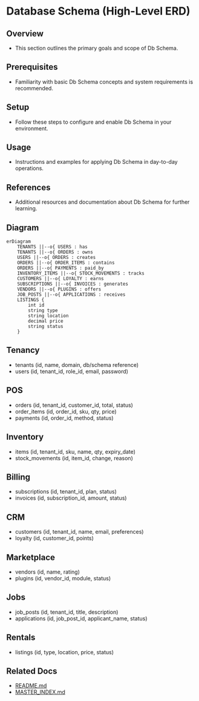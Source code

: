 # Database Schema (High-Level ERD)

## Overview
- This section outlines the primary goals and scope of Db Schema.

## Prerequisites
- Familiarity with basic Db Schema concepts and system requirements is recommended.

## Setup
- Follow these steps to configure and enable Db Schema in your environment.

## Usage
- Instructions and examples for applying Db Schema in day-to-day operations.

## References
- Additional resources and documentation about Db Schema for further learning.


## Diagram
```mermaid
erDiagram
    TENANTS ||--o{ USERS : has
    TENANTS ||--o{ ORDERS : owns
    USERS ||--o{ ORDERS : creates
    ORDERS ||--o{ ORDER_ITEMS : contains
    ORDERS ||--o{ PAYMENTS : paid_by
    INVENTORY_ITEMS ||--o{ STOCK_MOVEMENTS : tracks
    CUSTOMERS ||--o{ LOYALTY : earns
    SUBSCRIPTIONS ||--o{ INVOICES : generates
    VENDORS ||--o{ PLUGINS : offers
    JOB_POSTS ||--o{ APPLICATIONS : receives
    LISTINGS {
        int id
        string type
        string location
        decimal price
        string status
    }
```

## Tenancy
- tenants (id, name, domain, db/schema reference)
- users (id, tenant_id, role_id, email, password)

## POS
- orders (id, tenant_id, customer_id, total, status)
- order_items (id, order_id, sku, qty, price)
- payments (id, order_id, method, status)

## Inventory
- items (id, tenant_id, sku, name, qty, expiry_date)
- stock_movements (id, item_id, change, reason)

## Billing
- subscriptions (id, tenant_id, plan, status)
- invoices (id, subscription_id, amount, status)

## CRM
- customers (id, tenant_id, name, email, preferences)
- loyalty (id, customer_id, points)

## Marketplace
- vendors (id, name, rating)
- plugins (id, vendor_id, module, status)

## Jobs
- job_posts (id, tenant_id, title, description)
- applications (id, job_post_id, applicant_name, status)

## Rentals
- listings (id, type, location, price, status)

## Related Docs
- [README.md](README.md)
- [MASTER_INDEX.md](MASTER_INDEX.md)

